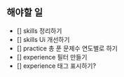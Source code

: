 
## 해야할 일 

- [] skills 정리하기
- [] skills Ui 개선하기 
- [] practice 총 푼 문제수 연도별로 하기 	 
- [] experience 필터 만들기 
- [] experience 태그 표시하기?